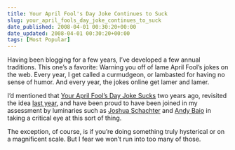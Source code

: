 ```yaml
---
title: Your April Fool's Day Joke Continues to Suck
slug: your_april_fools_day_joke_continues_to_suck
date_published: 2008-04-01 00:30:20+00:00
date_updated: 2008-04-01 00:30:20+00:00
tags: [Most Popular]
---
```

Having been blogging for a few years, I’ve developed a few annual traditions. This one’s a favorite: Warning you off of lame April Fool’s jokes on the web. Every year, I get called a curmudgeon, or lambasted for having no sense of humor. And every year, the jokes online get lamer and lamer.

I’d mentioned that [Your April Fool’s Day Joke Sucks](/2006/03/your-april-fool) two years ago, revisited the idea [last year](/2007/04/your-april-fool-1), and have been proud to have been joined in my assessment by luminaries such as [Joshua Schachter](http://joshua.schachter.org/2008/03/stupid-internet-joke-day.html) and [Andy Baio](http://www.waxy.org/archive/2006/03/31/internet.shtml) in taking a critical eye at this sort of thing.

The exception, of course, is if you’re doing something truly hysterical or on a magnificent scale. But I fear we won’t run into too many of those.
